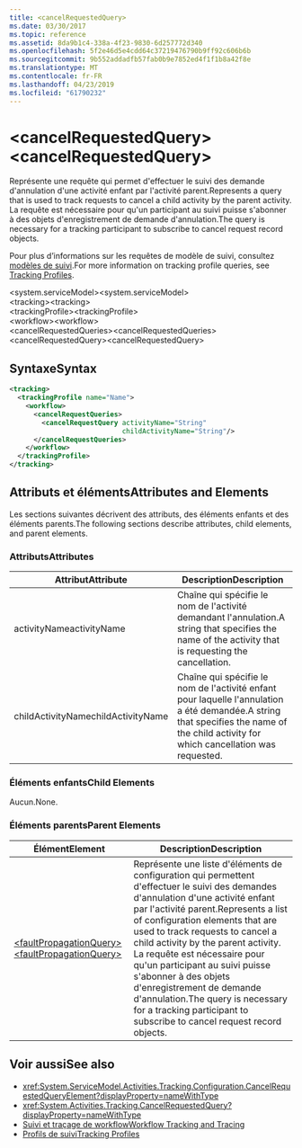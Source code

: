 ```yaml
---
title: <cancelRequestedQuery>
ms.date: 03/30/2017
ms.topic: reference
ms.assetid: 8da9b1c4-338a-4f23-9830-6d257772d340
ms.openlocfilehash: 5f2e46d5e4cdd64c37219476790b9ff92c606b6b
ms.sourcegitcommit: 9b552addadfb57fab0b9e7852ed4f1f1b8a42f8e
ms.translationtype: MT
ms.contentlocale: fr-FR
ms.lasthandoff: 04/23/2019
ms.locfileid: "61790232"
---
```

# <a name="cancelrequestedquery"></a><span data-ttu-id="5ddf3-101">\<cancelRequestedQuery></span><span class="sxs-lookup"><span data-stu-id="5ddf3-101">\<cancelRequestedQuery></span></span>
<span data-ttu-id="5ddf3-102">Représente une requête qui permet d'effectuer le suivi des demande d'annulation d'une activité enfant par l'activité parent.</span><span class="sxs-lookup"><span data-stu-id="5ddf3-102">Represents a query that is used to track requests to cancel a child activity by the parent activity.</span></span> <span data-ttu-id="5ddf3-103">La requête est nécessaire pour qu'un participant au suivi puisse s'abonner à des objets d'enregistrement de demande d'annulation.</span><span class="sxs-lookup"><span data-stu-id="5ddf3-103">The query is necessary for a tracking participant to subscribe to cancel request record objects.</span></span>  
  
 <span data-ttu-id="5ddf3-104">Pour plus d’informations sur les requêtes de modèle de suivi, consultez [modèles de suivi](../../../../../docs/framework/windows-workflow-foundation/tracking-profiles.md).</span><span class="sxs-lookup"><span data-stu-id="5ddf3-104">For more information on tracking profile queries, see [Tracking Profiles](../../../../../docs/framework/windows-workflow-foundation/tracking-profiles.md).</span></span>  
  
<span data-ttu-id="5ddf3-105">\<system.serviceModel></span><span class="sxs-lookup"><span data-stu-id="5ddf3-105">\<system.serviceModel></span></span>  
<span data-ttu-id="5ddf3-106">\<tracking></span><span class="sxs-lookup"><span data-stu-id="5ddf3-106">\<tracking></span></span>  
<span data-ttu-id="5ddf3-107">\<trackingProfile></span><span class="sxs-lookup"><span data-stu-id="5ddf3-107">\<trackingProfile></span></span>  
<span data-ttu-id="5ddf3-108">\<workflow></span><span class="sxs-lookup"><span data-stu-id="5ddf3-108">\<workflow></span></span>  
<span data-ttu-id="5ddf3-109">\<cancelRequestedQueries></span><span class="sxs-lookup"><span data-stu-id="5ddf3-109">\<cancelRequestedQueries></span></span>  
<span data-ttu-id="5ddf3-110">\<cancelRequestedQuery></span><span class="sxs-lookup"><span data-stu-id="5ddf3-110">\<cancelRequestedQuery></span></span>  
  
## <a name="syntax"></a><span data-ttu-id="5ddf3-111">Syntaxe</span><span class="sxs-lookup"><span data-stu-id="5ddf3-111">Syntax</span></span>  
  
```xml  
<tracking>
  <trackingProfile name="Name">
    <workflow>
      <cancelRequestQueries>
        <cancelRequestQuery activityName="String" 
                            childActivityName="String"/>
      </cancelRequestQueries>
    </workflow>
  </trackingProfile>
</tracking>  
```  
  
## <a name="attributes-and-elements"></a><span data-ttu-id="5ddf3-112">Attributs et éléments</span><span class="sxs-lookup"><span data-stu-id="5ddf3-112">Attributes and Elements</span></span>  
 <span data-ttu-id="5ddf3-113">Les sections suivantes décrivent des attributs, des éléments enfants et des éléments parents.</span><span class="sxs-lookup"><span data-stu-id="5ddf3-113">The following sections describe attributes, child elements, and parent elements.</span></span>  
  
### <a name="attributes"></a><span data-ttu-id="5ddf3-114">Attributs</span><span class="sxs-lookup"><span data-stu-id="5ddf3-114">Attributes</span></span>  
  
|<span data-ttu-id="5ddf3-115">Attribut</span><span class="sxs-lookup"><span data-stu-id="5ddf3-115">Attribute</span></span>|<span data-ttu-id="5ddf3-116">Description</span><span class="sxs-lookup"><span data-stu-id="5ddf3-116">Description</span></span>|  
|---------------|-----------------|  
|<span data-ttu-id="5ddf3-117">activityName</span><span class="sxs-lookup"><span data-stu-id="5ddf3-117">activityName</span></span>|<span data-ttu-id="5ddf3-118">Chaîne qui spécifie le nom de l'activité demandant l'annulation.</span><span class="sxs-lookup"><span data-stu-id="5ddf3-118">A string that specifies the name of the activity that is requesting the cancellation.</span></span>|  
|<span data-ttu-id="5ddf3-119">childActivityName</span><span class="sxs-lookup"><span data-stu-id="5ddf3-119">childActivityName</span></span>|<span data-ttu-id="5ddf3-120">Chaîne qui spécifie le nom de l'activité enfant pour laquelle l'annulation a été demandée.</span><span class="sxs-lookup"><span data-stu-id="5ddf3-120">A string that specifies the name of the child activity for which cancellation was requested.</span></span>|  
  
### <a name="child-elements"></a><span data-ttu-id="5ddf3-121">Éléments enfants</span><span class="sxs-lookup"><span data-stu-id="5ddf3-121">Child Elements</span></span>  
 <span data-ttu-id="5ddf3-122">Aucun.</span><span class="sxs-lookup"><span data-stu-id="5ddf3-122">None.</span></span>  
  
### <a name="parent-elements"></a><span data-ttu-id="5ddf3-123">Éléments parents</span><span class="sxs-lookup"><span data-stu-id="5ddf3-123">Parent Elements</span></span>  
  
|<span data-ttu-id="5ddf3-124">Élément</span><span class="sxs-lookup"><span data-stu-id="5ddf3-124">Element</span></span>|<span data-ttu-id="5ddf3-125">Description</span><span class="sxs-lookup"><span data-stu-id="5ddf3-125">Description</span></span>|  
|-------------|-----------------|  
|[<span data-ttu-id="5ddf3-126">\<faultPropagationQuery></span><span class="sxs-lookup"><span data-stu-id="5ddf3-126">\<faultPropagationQuery></span></span>](../../../../../docs/framework/configure-apps/file-schema/windows-workflow-foundation/faultpropagationquery.md)|<span data-ttu-id="5ddf3-127">Représente une liste d'éléments de configuration qui permettent d'effectuer le suivi des demandes d'annulation d'une activité enfant par l'activité parent.</span><span class="sxs-lookup"><span data-stu-id="5ddf3-127">Represents a list of configuration elements that are used to track requests to cancel a child activity by the parent activity.</span></span> <span data-ttu-id="5ddf3-128">La requête est nécessaire pour qu'un participant au suivi puisse s'abonner à des objets d'enregistrement de demande d'annulation.</span><span class="sxs-lookup"><span data-stu-id="5ddf3-128">The query is necessary for a tracking participant to subscribe to cancel request record objects.</span></span>|  
  
## <a name="see-also"></a><span data-ttu-id="5ddf3-129">Voir aussi</span><span class="sxs-lookup"><span data-stu-id="5ddf3-129">See also</span></span>

- <xref:System.ServiceModel.Activities.Tracking.Configuration.CancelRequestedQueryElement?displayProperty=nameWithType>
- <xref:System.Activities.Tracking.CancelRequestedQuery?displayProperty=nameWithType>
- [<span data-ttu-id="5ddf3-130">Suivi et traçage de workflow</span><span class="sxs-lookup"><span data-stu-id="5ddf3-130">Workflow Tracking and Tracing</span></span>](../../../../../docs/framework/windows-workflow-foundation/workflow-tracking-and-tracing.md)
- [<span data-ttu-id="5ddf3-131">Profils de suivi</span><span class="sxs-lookup"><span data-stu-id="5ddf3-131">Tracking Profiles</span></span>](../../../../../docs/framework/windows-workflow-foundation/tracking-profiles.md)
